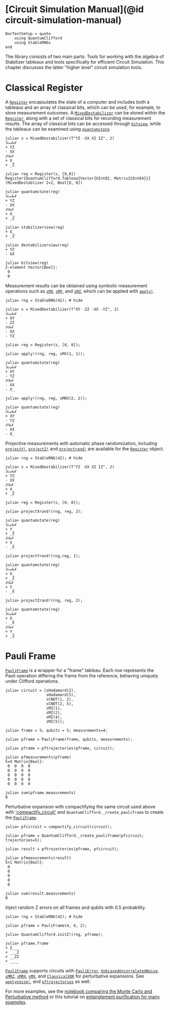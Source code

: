 # [Circuit Simulation Manual](@id circuit-simulation-manual)

```@meta
DocTestSetup = quote
    using QuantumClifford
    using StableRNGs
end
```

The library consists of two main parts: Tools for working with the algebra of Stabilizer tableaux and tools specifically for efficient Circuit Simulation. This chapter discusses the latter "higher level" circuit simulation  tools.

# Classical Register

A [`Register`](@ref) encapsulates the state of a computer and includes both a tableaux and an array of classical bits, which can be used, for example, to store measurement outcomes. A [`MixedDestabilizer`](@ref) can be stored within the [`Register`](@ref), along with a set of classical bits for recording measurement results. The array of classical bits can be accessed through [`bitview`](@ref), while the tableaux can be examined using [`quantumstate`](@ref).

```jldoctest register
julia> s = MixedDestabilizer(T"YZ -XX XI IZ", 2)
𝒟ℯ𝓈𝓉𝒶𝒷
+ YZ
- XX
𝒮𝓉𝒶𝒷
+ X_
+ _Z

julia> reg = Register(s, [0,0])
Register{QuantumClifford.Tableau{Vector{UInt8}, Matrix{UInt64}}}(MixedDestablizer 2×2, Bool[0, 0])

julia> quantumstate(reg)
𝒟ℯ𝓈𝓉𝒶𝒷
+ YZ
- XX
𝒮𝓉𝒶𝒷
+ X_
+ _Z

julia> stabilizerview(reg)
+ X_
+ _Z

julia> destabilizerview(reg)
+ YZ
- XX

julia> bitview(reg)
2-element Vector{Bool}:
 0
 0
```

Measurement results can be obtained using symbolic measurement operations such as [`sMX`](@ref), [`sMY`](@ref), and [`sMZ`](@ref), which can be applied with [`apply!`](@ref). 

```jldoctest
julia> rng = StableRNG(42); # hide

julia> s = MixedDestabilizer(T"XY -ZZ -XX -YZ", 2)
𝒟ℯ𝓈𝓉𝒶𝒷
+ XY
- ZZ
𝒮𝓉𝒶𝒷
- XX
- YZ

julia> reg = Register(s, [0, 0]);

julia> apply!(rng, reg, sMX(1, 1));

julia> quantumstate(reg)
𝒟ℯ𝓈𝓉𝒶𝒷
+ XY
- YZ
𝒮𝓉𝒶𝒷
- XX
- X_

julia> apply!(rng, reg, sMRX(2, 2));

julia> quantumstate(reg)
𝒟ℯ𝓈𝓉𝒶𝒷
+ XY
- YZ
𝒮𝓉𝒶𝒷
- XX
- X_
```

Projective measurements with automatic phase randomization, including [`projectY!`](@ref), [`projectZ!`](@ref) and [`projectrand!`](@ref) are available for the [`Register`](@ref) object.

```jldoctest
julia> rng = StableRNG(42); # hide

julia> s = MixedDestabilizer(T"YZ -XX XI IZ", 2)
𝒟ℯ𝓈𝓉𝒶𝒷
+ YZ
- XX
𝒮𝓉𝒶𝒷
+ X_
+ _Z

julia> reg = Register(s, [0, 0]);

julia> projectXrand!(rng, reg, 2);

julia> quantumstate(reg)
𝒟ℯ𝓈𝓉𝒶𝒷
+ Y_
+ _Z
𝒮𝓉𝒶𝒷
+ X_
- _X

julia> projectYrand!(rng,reg, 1);

julia> quantumstate(reg)
𝒟ℯ𝓈𝓉𝒶𝒷
+ X_
+ _Z
𝒮𝓉𝒶𝒷
+ Y_
- _X

julia> projectZrand!(rng, reg, 2);

julia> quantumstate(reg)
𝒟ℯ𝓈𝓉𝒶𝒷
+ X_
- _X
𝒮𝓉𝒶𝒷
+ Y_
+ _Z
```

# Pauli Frame

[`PauliFrame`](@ref) is a wrapper for a "frame" tableau. Each row represents the Pauli operation differing 
the frame from the reference, behaving uniquely under Clifford operations.

```jldoctest frame
julia> circuit = [sHadamard(2), 
                  sHadamard(5), 
                  sCNOT(1, 2), 
                  sCNOT(2, 5), 
                  sMZ(1), 
                  sMZ(2), 
                  sMZ(4), 
                  sMZ(5)];

julia> frame = 5; qubits = 5; measurements=4;

julia> pframe = PauliFrame(frame, qubits, measurements);

julia> pframe = pftrajectories(pframe, circuit);

julia> pfmeasurements(pframe)
5×4 Matrix{Bool}:
 0  0  0  0
 0  0  0  0
 0  0  0  0
 0  0  0  0
 0  0  0  0

julia> sum(pframe.measurements)
0
```

Perturbative expansion with compactifying the same circuit used above with ['compactify_circuit'](@ref) and
`QuantumClifford._create_pauliframe` to create the [`PauliFrame`](@ref).

```jldoctest frame
julia> pfcircuit = compactify_circuit(circuit);

julia> pframe = QuantumClifford._create_pauliframe(pfcircuit; trajectories=5);

julia> result = pftrajectories(pframe, pfcircuit);

julia> pfmeasurements(result)
5×1 Matrix{Bool}:
 0
 0
 0
 0
 0

julia> sum(result.measurements)
0
```

Inject random Z errors on all frames and qubits with 0.5 probability.

```jldoctest 
julia> rng = StableRNG(42); # hide

julia> pframe = PauliFrame(4, 4, 2);

julia> QuantumClifford.initZ!(rng, pframe);

julia> pframe.frame
+ Z___
+ ___Z
+ __ZZ
+ ____
```

[`PauliFrame`](@ref) supports circuits with [`PauliError`](@ref), [`UnbiasedUncorrelatedNoise`](@ref), [`sMRZ`](@ref), [`sMRX`](@ref), [`sMX`](@ref), and [`ClassicalXOR`](@ref) for perturbative expansions. See [`applynoise!`](@ref), and [`pftrajectories`](@ref) as well.

For more examples, see the [notebook comparing the Monte Carlo and Perturbative method](https://nbviewer.jupyter.org/github/QuantumSavory/QuantumClifford.jl/blob/master/docs/src/notebooks/Perturbative_Expansions_vs_Monte_Carlo_Simulations.ipynb) or this tutorial on [entanglement purification for many examples](https://github.com/QuantumSavory/QuantumClifford.jl/blob/master/docs/src/notebooks/Noisy_Circuits_Tutorial_with_Purification_Circuits.ipynb).
